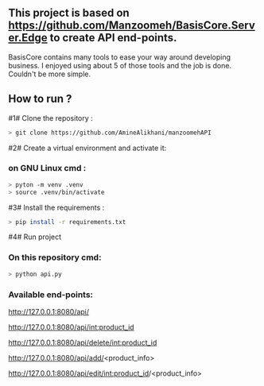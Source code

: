 ## This project is based on https://github.com/Manzoomeh/BasisCore.Server.Edge to create API end-points.
 BasisCore contains many tools to ease your way around developing business.
 I enjoyed using about 5 of those tools and the job is done. Couldn't be more simple. 
## How to run ?
#1# Clone the repository :
```bash
> git clone https://github.com/AmineAlikhani/manzoomehAPI
```
#2# Create a virtual environment and activate it:
### on GNU Linux cmd : 
```bash
> pyton -m venv .venv
> source .venv/bin/activate
```
#3# Install the requirements :
```bash
> pip install -r requirements.txt
```
#4# Run project
### On this repository cmd: 
```bash
> python api.py
```
### Available end-points:
http://127.0.0.1:8080/api/

http://127.0.0.1:8080/api/<int:product_id>

http://127.0.0.1:8080/api/delete/<int:product_id>

http://127.0.0.1:8080/api/add/<product_info>

http://127.0.0.1:8080/api/edit/<int:product_id>/<product_info>


